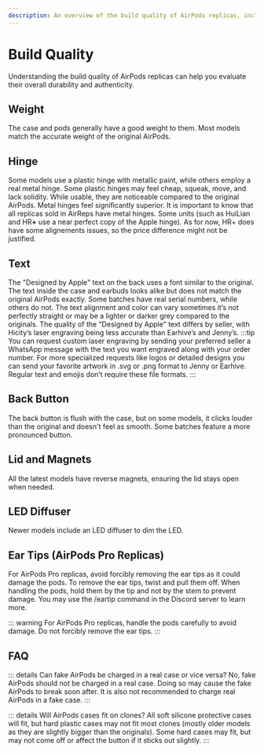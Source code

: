 ```yaml
---
description: An overview of the build quality of AirPods replicas, including aspects such as weight, hinge type, text accuracy, back button, lid and magnets, LED diffuser, and handling tips for AirPods Pro replicas.
---
```


# Build Quality

Understanding the build quality of AirPods replicas can help you evaluate their overall durability and authenticity.

## Weight

The case and pods generally have a good weight to them. Most models match the accurate weight of the original AirPods.

## Hinge

Some models use a plastic hinge with metallic paint, while others employ a real metal hinge. Some plastic hinges may feel cheap, squeak, move, and lack solidity. While usable, they are noticeable compared to the original AirPods. Metal hinges feel significantly superior.
It is important to know that all replicas sold in AirReps have metal hinges. Some units (such as HuiLian and HR<b>+</b> use a near perfect copy of the Apple hinge). As for now, HR+ does have some alignements issues, so the price difference might not be justified.

## Text

The "Designed by Apple" text on the back uses a font similar to the original. The text inside the case and earbuds looks alike but does not match the original AirPods exactly. Some batches have real serial numbers, while others do not. The text alignment and color can vary sometimes it’s not perfectly straight or may be a lighter or darker grey compared to the originals. The quality of the "Designed by Apple" text differs by seller, with Hicity’s laser engraving being less accurate than Earhive’s and Jenny’s.
:::tip
You can request custom laser engraving by sending your preferred seller a WhatsApp message with the text you want engraved along with your order number. For more specialized requests like logos or detailed designs you can send your favorite artwork in .svg or .png format to Jenny or Earhive. Regular text and emojis don’t require these file formats.
:::

## Back Button

The back button is flush with the case, but on some models, it clicks louder than the original and doesn't feel as smooth. Some batches feature a more pronounced button.

## Lid and Magnets

All the latest models have reverse magnets, ensuring the lid stays open when needed.

## LED Diffuser

Newer models include an LED diffuser to dim the LED.

## Ear Tips (AirPods Pro Replicas)

For AirPods Pro replicas, avoid forcibly removing the ear tips as it could damage the pods. To remove the ear tips, twist and pull them off. When handling the pods, hold them by the tip and not by the stem to prevent damage. You may use the /eartip command in the Discord server to learn more.

::: warning
For AirPods Pro replicas, handle the pods carefully to avoid damage. Do not forcibly remove the ear tips.
:::

## FAQ

::: details Can fake AirPods be charged in a real case or vice versa?
No, fake AirPods should not be charged in a real case. Doing so may cause the fake AirPods to break soon after. It is also not recommended to charge real AirPods in a fake case.
:::

::: details Will AirPods cases fit on clones?
All soft silicone protective cases will fit, but hard plastic cases may not fit most clones (mostly older models as they are slightly bigger than the originals). Some hard cases may fit, but may not come off or affect the button if it sticks out slightly.
:::
